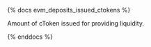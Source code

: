 {% docs evm_deposits_issued_ctokens %}

Amount of cToken issued for providing liquidity.

{% enddocs %}
